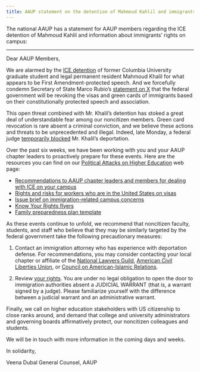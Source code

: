 ```yaml
---
title: AAUP statement on the detention of Mahmoud Kahlil and immigrants’ rights on campus
---
```


The national AAUP has a statement for AAUP members regarding the ICE
detention of Mahmoud Kahlil and information about immigrants’ rights
on campus:

----

Dear AAUP Members,

We are alarmed by the [ICE
detention](https://zeteo.com/p/breaking-dhs-detains-palestinian) of
former Columbia University graduate student and legal permanent
resident Mahmoud Khalil for what appears to be First
Amendment-protected speech. And we forcefully condemn Secretary of
State Marco Rubio’s [statement on
X](https://x.com/marcorubio/status/1898858967532441945) that the
federal government will be revoking the visas and green cards of
immigrants based on their constitutionally protected speech and
association.

This open threat combined with Mr. Khalil’s detention has stoked a
great deal of understandable fear among our noncitizen members. Green
card revocation is rare absent a criminal conviction, and we believe
these actions and threats to be unprecedented and illegal. Indeed,
late Monday, a federal judge [temporarily
blocked](https://www.cnn.com/2025/03/10/us/mahmoud-khalil-columbia-university-israel-hnk/)
Mr. Khalil’s deportation.

Over the past six weeks, we have been working with you and your AAUP
chapter leaders to proactively prepare for these events. Here are the
resources you can find on our [Political Attacks on Higher
Education](https://www.aaup.org/issues/political-attacks-higher-education)
web page:

* [Recommendations to AAUP chapter leaders and members for dealing with
  ICE on your campus](https://www.aaup.org/sites/default/files/ICE-Flyer.pdf)
* [Rights and risks for workers who are in the United States on visas](https://www.aft.org/sites/default/files/media/documents/2025/aftmembersonvisas.pdf)
* [Issue brief on immigration-related campus concerns](https://www.acenet.edu/Documents/Issue-Brief-Immigration-Related-Campus-Concerns-2025.pdf)
* [Know Your Rights flyers](https://aflcio.org/about/programs/adelante-we-rise/immigration-resources/know-your-rights-materials-immigrant-workers)
* [Family preparedness plan template](https://www.ilrc.org/sites/default/files/resources/family_preparedness_plan.pdf)

As these events continue to unfold, we recommend that noncitizen
faculty, students, and staff who believe that they may be similarly
targeted by the federal government take the following precautionary
measures:

1. Contact an immigration attorney who has experience with deportation
defense. For recommendations, you may consider contacting your local
chapter or affiliate of the [National Lawyers
Guild](https://www.nlg.org/chapters/), [American Civil Liberties
Union](https://www.aclu.org/affiliates), or [Council on
American-Islamic
Relations](https://www.cair.com/about_cair/cair-chapters/).

2. Review [your
rights](https://immigrantjustice.org/know-your-rights/ice-encounter). You
are under no legal obligation to open the door to immigration
authorities absent a JUDICIAL WARRANT (that is, a warrant signed by a
judge). Please familiarize yourself with the difference between a
judicial warrant and an administrative warrant.

Finally, we call on higher education stakeholders with US citizenship
to close ranks around, and demand that college and university
administrators and governing boards affirmatively protect, our
noncitizen colleagues and students.

We will be in touch with more information in the coming days and
weeks.

In solidarity,

Veena Dubal
General Counsel, AAUP
